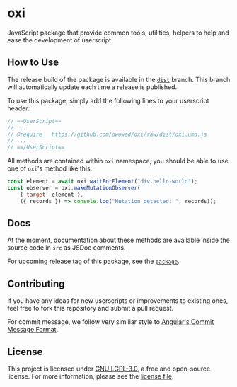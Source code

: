 # oxi

JavaScript package that provide common tools, utilities, helpers to help and ease the development of userscript.

## How to Use

The release build of the package is available in the [`dist`](https://github.com/owowed/oxi/tree/dist) branch. This branch will automatically update each time a release is published.

To use this package, simply add the following lines to your userscript header:

```javascript
// ==UserScript==
// ...
// @require   https://github.com/owowed/oxi/raw/dist/oxi.umd.js
// ...
// ==/UserScript==
```

All methods are contained within `oxi` namespace, you should be able to use one of `oxi`'s method like this:

```javascript
const element = await oxi.waitForElement("div.hello-world");
const observer = oxi.makeMutationObserver(
    { target: element },
    ({ records }) => console.log("Mutation detected: ", records));
```

## Docs

At the moment, documentation about these methods are available inside the source code in `src` as JSDoc comments.

For upcoming release tag of this package, see the [`package`](https://github.com/owowed/oxi/tree/package).

## Contributing

If you have any ideas for new userscripts or improvements to existing ones, feel free to fork this repository and submit a pull request.

For commit message, we follow very similiar style to [Angular's Commit Message Format](https://github.com/angular/angular/blob/main/CONTRIBUTING.md#-commit-message-format).

## License

This project is licensed under [GNU LGPL-3.0](https://www.gnu.org/licenses/lgpl-3.0.en.html), a free and open-source license. For more information, please see the [license file](./LICENSE).